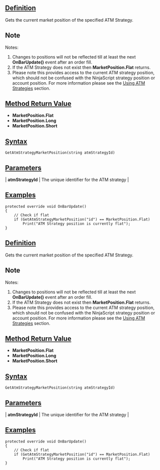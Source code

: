 ## [Definition](https://developer.ninjatrader.com/docs/desktop/getatmstrategymarketposition\#definition)

Gets the current market position of the specified ATM Strategy.

## Note

Notes:

1. Changes to positions will not be reflected till at least the next **OnBarUpdate()** event after an order fill.
2. If the ATM Strategy does not exist then **MarketPosition.Flat** returns.
3. Please note this provides access to the current ATM strategy position, which should not be confused with the NinjaScript strategy position or account position. For more information please see the [Using ATM Strategies](https://developer.ninjatrader.com/docs/desktop/using_atm_strategies) section.

## [Method Return Value](https://developer.ninjatrader.com/docs/desktop/getatmstrategymarketposition\#method-return-value)

- **MarketPosition.Flat**
- **MarketPosition.Long**
- **MarketPosition.Short**

## [Syntax](https://developer.ninjatrader.com/docs/desktop/getatmstrategymarketposition\#syntax)

`GetAtmStrategyMarketPosition(string atmStrategyId)`

## [Parameters](https://developer.ninjatrader.com/docs/desktop/getatmstrategymarketposition\#parameters)

| **atmStrategyId** | The unique identifier for the ATM strategy |

## [Examples](https://developer.ninjatrader.com/docs/desktop/getatmstrategymarketposition\#examples)

```jsx-150469391 csharp
protected override void OnBarUpdate()
{
    // Check if flat
    if (GetAtmStrategyMarketPosition("id") == MarketPosition.Flat)
        Print("ATM Strategy position is currently flat");
}

```

## [Definition](https://developer.ninjatrader.com/docs/desktop/getatmstrategymarketposition\#definition)

Gets the current market position of the specified ATM Strategy.

## Note

Notes:

1. Changes to positions will not be reflected till at least the next **OnBarUpdate()** event after an order fill.
2. If the ATM Strategy does not exist then **MarketPosition.Flat** returns.
3. Please note this provides access to the current ATM strategy position, which should not be confused with the NinjaScript strategy position or account position. For more information please see the [Using ATM Strategies](https://developer.ninjatrader.com/docs/desktop/using_atm_strategies) section.

## [Method Return Value](https://developer.ninjatrader.com/docs/desktop/getatmstrategymarketposition\#method-return-value)

- **MarketPosition.Flat**
- **MarketPosition.Long**
- **MarketPosition.Short**

## [Syntax](https://developer.ninjatrader.com/docs/desktop/getatmstrategymarketposition\#syntax)

`GetAtmStrategyMarketPosition(string atmStrategyId)`

## [Parameters](https://developer.ninjatrader.com/docs/desktop/getatmstrategymarketposition\#parameters)

| **atmStrategyId** | The unique identifier for the ATM strategy |

## [Examples](https://developer.ninjatrader.com/docs/desktop/getatmstrategymarketposition\#examples)

```jsx-150469391 csharp
protected override void OnBarUpdate()
{
    // Check if flat
    if (GetAtmStrategyMarketPosition("id") == MarketPosition.Flat)
        Print("ATM Strategy position is currently flat");
}

```